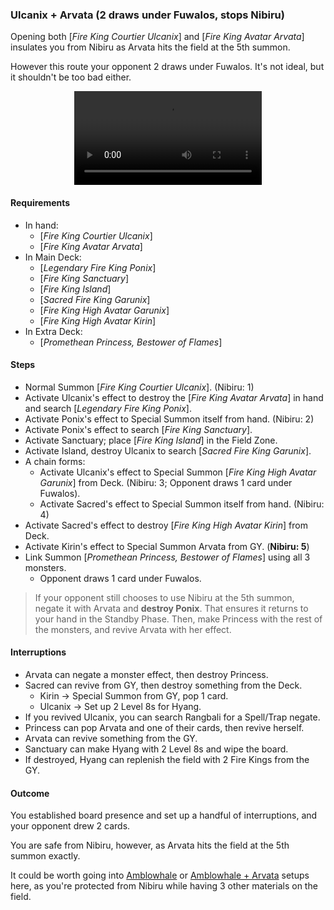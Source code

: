 ### Ulcanix + Arvata (2 draws under Fuwalos, stops Nibiru)

Opening both [_Fire King Courtier Ulcanix_] and [_Fire King Avatar Arvata_] insulates you from Nibiru as Arvata hits the field at the 5th summon. 

However this route your opponent 2 draws under Fuwalos. It's not ideal, but it shouldn't be too bad either.

<center>
<video controls>
  <source src="princess-arvata/ulcanix-arvata.mp4" type="video/mp4">
  Your browser does not support the MP4 format, or the &lt;video&gt; tag.
</video>
</center>

#### Requirements
- In hand:
    - [_Fire King Courtier Ulcanix_]
    - [_Fire King Avatar Arvata_]
- In Main Deck:
    - [_Legendary Fire King Ponix_]
    - [_Fire King Sanctuary_]
    - [_Fire King Island_]
    - [_Sacred Fire King Garunix_]
    - [_Fire King High Avatar Garunix_]
    - [_Fire King High Avatar Kirin_]
- In Extra Deck:
    - [_Promethean Princess, Bestower of Flames_]

#### Steps
- Normal Summon [_Fire King Courtier Ulcanix_]. (Nibiru: 1)
- Activate Ulcanix's effect to destroy the [_Fire King Avatar Arvata_] in hand and search [_Legendary Fire King Ponix_].
- Activate Ponix's effect to Special Summon itself from hand. (Nibiru: 2)
- Activate Ponix's effect to search [_Fire King Sanctuary_].
- Activate Sanctuary; place [_Fire King Island_] in the Field Zone.
- Activate Island, destroy Ulcanix to search [_Sacred Fire King Garunix_].
- A chain forms:
    - Activate Ulcanix's effect to Special Summon [_Fire King High Avatar Garunix_] from Deck. (Nibiru: 3; Opponent draws 1 card under Fuwalos).
    - Activate Sacred's effect to Special Summon itself from hand. (Nibiru: 4)
- Activate Sacred's effect to destroy [_Fire King High Avatar Kirin_] from Deck.
- Activate Kirin's effect to Special Summon Arvata from GY. (**Nibiru: 5**)
- Link Summon [_Promethean Princess, Bestower of Flames_] using all 3 monsters.
    - Opponent draws 1 card under Fuwalos.

> If your opponent still chooses to use Nibiru at the 5th summon, negate it with Arvata and **destroy Ponix**. That ensures it returns to your hand in the Standby Phase. Then, make Princess with the rest of the monsters, and revive Arvata with her effect.

#### Interruptions
- Arvata can negate a monster effect, then destroy Princess.
- Sacred can revive from GY, then destroy something from the Deck.
    - Kirin -> Special Summon from GY, pop 1 card.
    - Ulcanix -> Set up 2 Level 8s for Hyang.
- If you revived Ulcanix, you can search Rangbali for a Spell/Trap negate.
- Princess can pop Arvata and one of their cards, then revive herself.
- Arvata can revive something from the GY.
- Sanctuary can make Hyang with 2 Level 8s and wipe the board.
- If destroyed, Hyang can replenish the field with 2 Fire Kings from the GY.

#### Outcome
You established board presence and set up a handful of interruptions, and your opponent drew 2 cards.

You are safe from Nibiru, however, as Arvata hits the field at the 5th summon exactly.

It could be worth going into [Amblowhale] or [Amblowhale + Arvata] setups here, as you're protected from Nibiru while having 3 other materials on the field.

[Amblowhale]: amblowhale-setups.md
[Amblowhale + Arvata]: amblowhale-arvata-setups.md